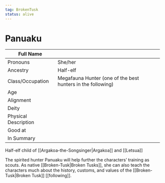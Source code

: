 ```yaml
---
tag: BrokenTusk
status: alive
---
```

# Panuaku

| Full Name            |     |
| -------------------- | --- |
| Pronouns             | She/her |
| Ancestry             | Half-elf |
| Class/Occupation     | Megafauna Hunter (one of the best hunters in the following) |
| Age                  |     |
| Alignment            |     |
| Deity                |     |
| Physical Description |     |
| Good at              |     |
| In Summary           |     |

Half-elf child of [[Argakoa-the-Songsinger|Argakoa]] and [[Letsua]] 

The spirited hunter Panuaku will help further the characters’ training as scouts. As native [[Broken-Tusk|Broken Tusks]], she can also teach the characters much about the history, customs, and values of the [[Broken-Tusk|Broken Tusk]] [[following]].
 
